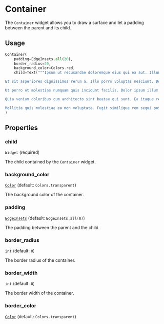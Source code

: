 # Container

The `Container` widget allows you to draw a surface and let a padding between the parent and its child.

## Usage

```python
Container(
    padding=EdgeInsets.all(20),
    border_radius=20,
    background_color=Colors.red,
    child=Text("""Ipsum ut recusandae doloremque eius qui ea aut. Illum voluptas aut similique impedit iste. Occaecati incidunt similique accusamus vero laudantium.

Et sit asperiores dignissimos rerum a. Illo porro voluptas nesciunt. Dolores fuga tempore itaque dolorem qui distinctio. Recusandae deleniti et ipsam dolorem quis quod in. Alias reiciendis alias provident expedita. Ut blanditiis eos corporis suscipit autem in at.

Ut porro et molestias numquam quis incidunt facilis. Dolor ipsum illum minus facere. Eius incidunt dolor atque tenetur. Ea voluptas id rerum.

Quia veniam doloribus cum architecto sint beatae qui sunt. Ea itaque repudiandae illo. Omnis et tempora repellat modi debitis ut vitae qui. Quia enim repellat quia consequuntur vitae. Aliquid consequatur tempore laudantium et eos.

Mollitia quis molestiae ea non voluptate. Fugit similique rem sequi possimus veritatis accusamus repudiandae ipsa. Qui sed quis velit sapiente. Et omnis sit laboriosam excepturi quia voluptates fugiat eum. Alias amet quo reiciendis non nisi esse autem molestiae."""),
)
```

## Properties

### child

```Widget``` (required)

The child contained by the `Container` widget.

### background_color

[```Color```](Color.md) (default: ```Colors.transparent```)

The background color of the container.

### padding

[```EdgeInsets```](EdgeInsets.md) (default: ```EdgeInsets.all(0)```)

The padding between the parent and the child.

### border_radius

```int``` (default: ```0```)

The border radius of the container.

### border_width

```int``` (default: ```0```)

The border width of the container.

### border_color

[```Color```](Color.md) (default: ```Colors.transparent```)
